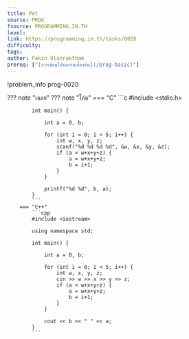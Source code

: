 ```yaml
---
title: Pet
source: PROG
fsource: PROGRAMMING.IN.TH
level:
link: https://programming.in.th/tasks/0020
difficulty: 
tags: 
author: Pakin Olanraktham
prereq: ["[การเขียนโปรแกรมเบื้องต้น](/prog-basic)"]
---
```


!problem_info prog-0020

??? note "เฉลย"
    ??? note "โค้ด"
        === "C"
            ```c
            #include <stdio.h>

            int main() {

                int a = 0, b;

                for (int i = 0; i < 5; i++) {
                    int w, x, y, z;
                    scanf("%d %d %d %d", &w, &x, &y, &z);
                    if (a < w+x+y+z) {
                        a = w+x+y+z;
                        b = i+1;
                    }
                }

                printf("%d %d", b, a);
            }
            ```
        === "C++"
            ```cpp
            #include <iostream>

            using namespace std;

            int main() {

                int a = 0, b;

                for (int i = 0; i < 5; i++) {
                    int w, x, y, z;
                    cin >> w >> x >> y >> z;
                    if (a < w+x+y+z) {
                        a = w+x+y+z;
                        b = i+1;
                    }
                }

                cout << b << " " << a;
            }
            ```

